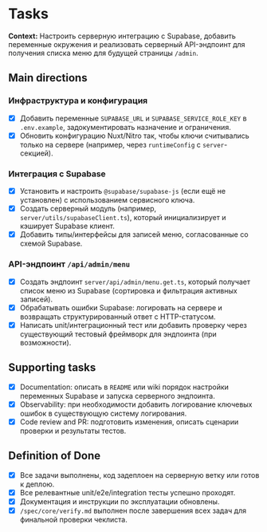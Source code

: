# Tasks

**Context:** Настроить серверную интеграцию с Supabase, добавить переменные окружения и реализовать серверный API-эндпоинт для получения списка меню для будущей страницы `/admin`.

## Main directions

### Инфраструктура и конфигурация
- [x] Добавить переменные `SUPABASE_URL` и `SUPABASE_SERVICE_ROLE_KEY` в `.env.example`, задокументировать назначение и ограничения.
- [x] Обновить конфигурацию Nuxt/Nitro так, чтобы ключи считывались только на сервере (например, через `runtimeConfig` с `server`-секцией).

### Интеграция с Supabase
- [x] Установить и настроить `@supabase/supabase-js` (если ещё не установлен) с использованием сервисного ключа.
- [x] Создать серверный модуль (например, `server/utils/supabaseClient.ts`), который инициализирует и кэширует Supabase клиент.
- [x] Добавить типы/интерфейсы для записей меню, согласованные со схемой Supabase.

### API-эндпоинт `/api/admin/menu`
- [x] Создать эндпоинт `server/api/admin/menu.get.ts`, который получает список меню из Supabase (сортировка и фильтрация активных записей).
- [x] Обрабатывать ошибки Supabase: логировать на сервере и возвращать структурированный ответ с HTTP-статусом.
- [x] Написать unit/интеграционный тест или добавить проверку через существующий тестовый фреймворк для эндпоинта (при возможности).

## Supporting tasks
- [x] Documentation: описать в `README` или wiki порядок настройки переменных Supabase и запуска серверного эндпоинта.
- [x] Observability: при необходимости добавить логирование ключевых ошибок в существующую систему логирования.
- [x] Code review and PR: подготовить изменения, описать сценарии проверки и результаты тестов.

## Definition of Done
- [x] Все задачи выполнены, код задеплоен на серверную ветку или готов к деплою.
- [x] Все релевантные unit/e2e/integration тесты успешно проходят.
- [x] Документация и инструкции по эксплуатации обновлены.
- [x] `/spec/core/verify.md` выполнен после завершения всех задач для финальной проверки чеклиста.
